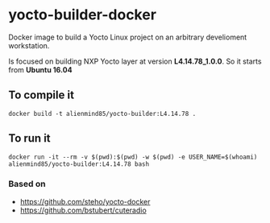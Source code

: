 
# yocto-builder-docker


Docker image to build a Yocto Linux project on an arbitrary develioment workstation.

Is focused on building NXP Yocto layer at version <strong>L4.14.78_1.0.0</strong>.
So it starts from <strong>Ubuntu 16.04</strong>


## To compile it

    docker build -t alienmind85/yocto-builder:L4.14.78 .


## To run it

    docker run -it --rm -v $(pwd):$(pwd) -w $(pwd) -e USER_NAME=$(whoami) alienmind85/yocto-builder:L4.14.78 bash




### Based on

- https://github.com/steho/yocto-docker
- https://github.com/bstubert/cuteradio